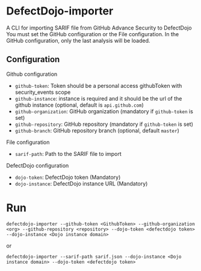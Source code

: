 # DefectDojo-importer

A CLI for importing SARIF file from GitHub Advance Security to DefectDojo
You must set the GitHub configuration or the File configuration. 
In the GitHub configuration, only the last analysis will be loaded. 

## Configuration 

Github configuration
- `github-token`:  Token should be a personal access githubToken with security_events scope
- `github-instance`: instance is required and it should be the url of the github instance (optional, default is `api.github.com`)
- `github-organization`: GitHub organization (mandatory if `github-token` is set)
- `github-repository`: GitHub repository (mandatory if `github-token` is set)
- `github-branch`: GitHub repository branch (optional, default `master`)

File configuration
- `sarif-path`: Path to the SARIF file to import

DefectDojo configuration
- `dojo-token`: DefectDojo token (Mandatory)
- `dojo-instance`: DefectDojo instance URL (Mandatory)


# Run 

```
defectdojo-importer --github-token <GithubToken> --github-organization <org> --github-repository <repository> --dojo-token <defectdojo token> --dojo-instance <Dojo instance domain>
```

or 

```
defectdojo-importer --sarif-path sarif.json --dojo-instance <Dojo instance domain> --dojo-token <defectdojo token>
```
